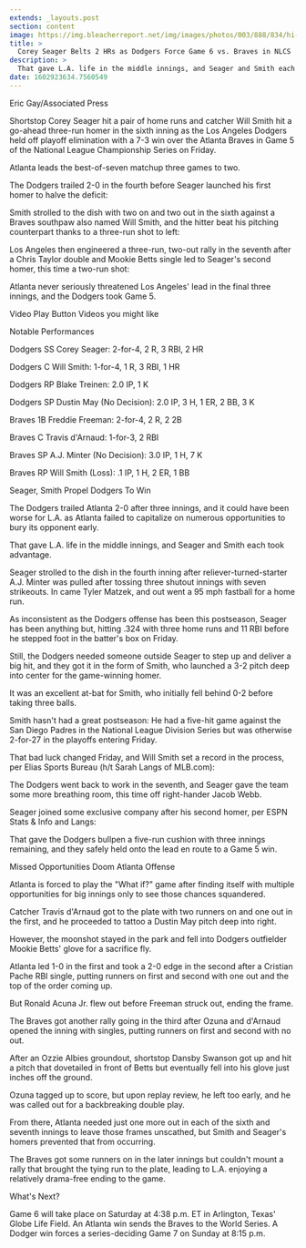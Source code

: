 ```yaml
--- 
extends: _layouts.post 
section: content 
image: https://img.bleacherreport.net/img/images/photos/003/888/834/hi-res-d3c0f95b7b8b822e796cb92ffc200beb_crop_exact.jpg?w=1200&h=1200&q=75 
title: > 
  Corey Seager Belts 2 HRs as Dodgers Force Game 6 vs. Braves in NLCS 
description: > 
  That gave L.A. life in the middle innings, and Seager and Smith each took advantage.game after finding itself with multiple opportunities for big innings only to see those chances squandered.However, the moonshot stayed in the park and fell into Dodgers outfielder Mookie Betts' glove for a sacrifice fly.An Atlanta win sends the Braves to the World Series.A Dodger win forces a series-deciding Game 7 on Sunday at 8:15 p.m. 
date: 1602923634.7560549 
--- 
```

Eric Gay/Associated Press

Shortstop Corey Seager hit a pair of home runs and catcher Will Smith hit a go-ahead three-run homer in the sixth inning as the Los Angeles Dodgers held off playoff elimination with a 7-3 win over the Atlanta Braves in Game 5 of the National League Championship Series on Friday.

Atlanta leads the best-of-seven matchup three games to two.

The Dodgers trailed 2-0 in the fourth before Seager launched his first homer to halve the deficit:

Smith strolled to the dish with two on and two out in the sixth against a Braves southpaw also named Will Smith, and the hitter beat his pitching counterpart thanks to a three-run shot to left:

Los Angeles then engineered a three-run, two-out rally in the seventh after a Chris Taylor double and Mookie Betts single led to Seager's second homer, this time a two-run shot:

Atlanta never seriously threatened Los Angeles' lead in the final three innings, and the Dodgers took Game 5.

Video Play Button Videos you might like

Notable Performances

Dodgers SS Corey Seager: 2-for-4, 2 R, 3 RBI, 2 HR

Dodgers C Will Smith: 1-for-4, 1 R, 3 RBI, 1 HR

Dodgers RP Blake Treinen: 2.0 IP, 1 K

Dodgers SP Dustin May (No Decision): 2.0 IP, 3 H, 1 ER, 2 BB, 3 K

Braves 1B Freddie Freeman: 2-for-4, 2 R, 2 2B

Braves C Travis d'Arnaud: 1-for-3, 2 RBI

Braves SP A.J. Minter (No Decision): 3.0 IP, 1 H, 7 K

Braves RP Will Smith (Loss): .1 IP, 1 H, 2 ER, 1 BB

Seager, Smith Propel Dodgers To Win

The Dodgers trailed Atlanta 2-0 after three innings, and it could have been worse for L.A. as Atlanta failed to capitalize on numerous opportunities to bury its opponent early.

That gave L.A. life in the middle innings, and Seager and Smith each took advantage.

Seager strolled to the dish in the fourth inning after reliever-turned-starter A.J. Minter was pulled after tossing three shutout innings with seven strikeouts. In came Tyler Matzek, and out went a 95 mph fastball for a home run.

As inconsistent as the Dodgers offense has been this postseason, Seager has been anything but, hitting .324 with three home runs and 11 RBI before he stepped foot in the batter's box on Friday.

Still, the Dodgers needed someone outside Seager to step up and deliver a big hit, and they got it in the form of Smith, who launched a 3-2 pitch deep into center for the game-winning homer.

It was an excellent at-bat for Smith, who initially fell behind 0-2 before taking three balls.

Smith hasn't had a great postseason: He had a five-hit game against the San Diego Padres in the National League Division Series but was otherwise 2-for-27 in the playoffs entering Friday.

That bad luck changed Friday, and Will Smith set a record in the process, per Elias Sports Bureau (h/t Sarah Langs of MLB.com):

The Dodgers went back to work in the seventh, and Seager gave the team some more breathing room, this time off right-hander Jacob Webb.

Seager joined some exclusive company after his second homer, per ESPN Stats & Info and Langs:

That gave the Dodgers bullpen a five-run cushion with three innings remaining, and they safely held onto the lead en route to a Game 5 win.

Missed Opportunities Doom Atlanta Offense

Atlanta is forced to play the "What if?" game after finding itself with multiple opportunities for big innings only to see those chances squandered.

Catcher Travis d'Arnaud got to the plate with two runners on and one out in the first, and he proceeded to tattoo a Dustin May pitch deep into right.

However, the moonshot stayed in the park and fell into Dodgers outfielder Mookie Betts' glove for a sacrifice fly.

Atlanta led 1-0 in the first and took a 2-0 edge in the second after a Cristian Pache RBI single, putting runners on first and second with one out and the top of the order coming up.

But Ronald Acuna Jr. flew out before Freeman struck out, ending the frame.

The Braves got another rally going in the third after Ozuna and d'Arnaud opened the inning with singles, putting runners on first and second with no out.

After an Ozzie Albies groundout, shortstop Dansby Swanson got up and hit a pitch that dovetailed in front of Betts but eventually fell into his glove just inches off the ground.

Ozuna tagged up to score, but upon replay review, he left too early, and he was called out for a backbreaking double play.

From there, Atlanta needed just one more out in each of the sixth and seventh innings to leave those frames unscathed, but Smith and Seager's homers prevented that from occurring.

The Braves got some runners on in the later innings but couldn't mount a rally that brought the tying run to the plate, leading to L.A. enjoying a relatively drama-free ending to the game.

What's Next?

Game 6 will take place on Saturday at 4:38 p.m. ET in Arlington, Texas' Globe Life Field. An Atlanta win sends the Braves to the World Series. A Dodger win forces a series-deciding Game 7 on Sunday at 8:15 p.m.